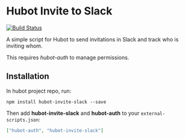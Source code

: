 # Hubot Invite to Slack

[![Build Status](https://travis-ci.org/impleri/hubot-invite-slack.svg?branch=master)](https://travis-ci.org/impleri/hubot-invite-slack)

A simple script for Hubot to send invitations in Slack and track who is inviting whom.

This requires _hubot-auth_ to manage permissions.

## Installation

In hubot project repo, run:

`npm install hubot-invite-slack --save`

Then add **hubot-invite-slack** and **hubot-auth** to your `external-scripts.json`:

```json
["hubot-auth", "hubot-invite-slack"]
```
